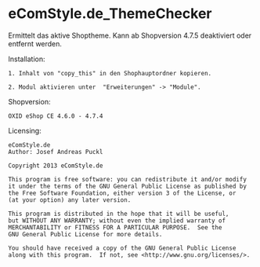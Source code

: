 eComStyle.de_ThemeChecker
==========================
Ermittelt das aktive Shoptheme. Kann ab Shopversion 4.7.5 deaktiviert oder entfernt werden.

Installation: 

    1. Inhalt von "copy_this" in den Shophauptordner kopieren.
	
	2. Modul aktivieren unter  "Erweiterungen" -> "Module".
	
Shopversion:

	OXID eShop CE 4.6.0 - 4.7.4
	
Licensing: 

	eComStyle.de
	Author: Josef Andreas Puckl

	Copyright 2013 eComStyle.de

    This program is free software: you can redistribute it and/or modify
    it under the terms of the GNU General Public License as published by
    the Free Software Foundation, either version 3 of the License, or
    (at your option) any later version.

    This program is distributed in the hope that it will be useful,
    but WITHOUT ANY WARRANTY; without even the implied warranty of
    MERCHANTABILITY or FITNESS FOR A PARTICULAR PURPOSE.  See the
    GNU General Public License for more details.

    You should have received a copy of the GNU General Public License
    along with this program.  If not, see <http://www.gnu.org/licenses/>.